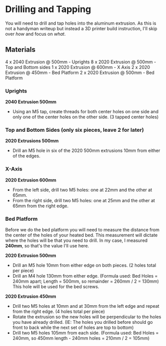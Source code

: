 # Drilling and Tapping

You will need to drill and tap holes into the aluminum extrusion. As this is not a handyman writeup but instead a 3D printer build instruction, I'll skip over  _how_ and focus on _what_.

## Materials

4 x 2040 Extrusion @ 500mm - Uprights
8 x 2020 Extrusion @ 500mm - Top and Bottom sides
1 x 2020 Extrusion @ 600mm - X Axis
2 x 2020 Extrusion @ 450mm - Bed Platform
2 x 2020 Extrusion @ 500mm - Bed Platform

### Uprights
**2040 Extrusion 500mm**
- Using an M5 tap, create threads for both center holes on one side and only one of the center holes on the other side. (3 tapped center holes)

### Top and Bottom Sides (only six pieces, leave 2 for later)
**2020 Extrusions 500mm**
- Drill an M5 hole in six of the 2020 500mm extrusions 10mm from either of the edges.

### X-Axis
**2020 Extrusion 600mm**
- From the left side, drill two M5 holes: one at 22mm and the other at 65mm. 
- From the right side, drill two  M5 holes: one at 25mm and the other at 65mm from the right edge.


### Bed Platform

Before we do the bed platform you will need to measure the distance from the center of the holes of your heated bed. This measurement will dictate where the holes will be that you need to drill. In my case, I measured **240mm**, so that's the value I'll use here.

**2020 Extrusion 500mm**
- Drill an M5 hole 10mm from either edge on both pieces. (2 holes total per piece)
- Drill an M4 hole 130mm from either edge. (Formula used: Bed Holes = 240mm apart; Length = 500mm, so remainder = 260mm / 2 = 130mm) This hole will be used for the bed screws.

**2020 Extrusion 450mm**
- Drill two M5 holes at 10mm and at 30mm from the left edge and repeat from the right edge. (4 holes total per piece)
- Rotate the extrusion so the new holes will be perpendicular to the holes you have already drilled. (IE: The holes you drilled before should go front to back while the next set of holes are top to bottom)
- Drill two M5 holes 105mm from each side. (Formula used: Bed Holes = 240mm, so 450mm length - 240mm holes = 210mm / 2 = 105mm)
